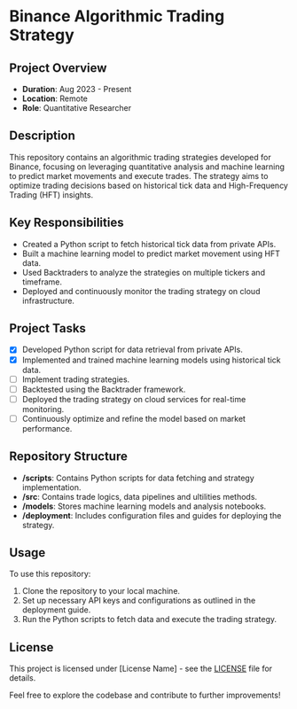 # Binance Algorithmic Trading Strategy

## Project Overview
- **Duration**: Aug 2023 - Present
- **Location**: Remote
- **Role**: Quantitative Researcher

## Description
This repository contains an algorithmic trading strategies developed for Binance, focusing on leveraging quantitative analysis and machine learning to predict market movements and execute trades. The strategy aims to optimize trading decisions based on historical tick data and High-Frequency Trading (HFT) insights.

## Key Responsibilities
- Created a Python script to fetch historical tick data from private APIs.
- Built a machine learning model to predict market movement using HFT data.
- Used Backtraders to analyze the strategies on multiple tickers and timeframe.
- Deployed and continuously monitor the trading strategy on cloud infrastructure.

## Project Tasks
- [x] Developed Python script for data retrieval from private APIs.
- [x] Implemented and trained machine learning models using historical tick data.
- [ ] Implement trading strategies.
- [ ] Backtested using the Backtrader framework.
- [ ] Deployed the trading strategy on cloud services for real-time monitoring.
- [ ] Continuously optimize and refine the model based on market performance.

## Repository Structure
- **/scripts**: Contains Python scripts for data fetching and strategy implementation.
- **/src**: Contains trade logics, data pipelines and ultilities methods.
- **/models**: Stores machine learning models and analysis notebooks.
- **/deployment**: Includes configuration files and guides for deploying the strategy.

## Usage
To use this repository:
1. Clone the repository to your local machine.
2. Set up necessary API keys and configurations as outlined in the deployment guide.
3. Run the Python scripts to fetch data and execute the trading strategy.

## License
This project is licensed under [License Name] - see the [LICENSE](LICENSE) file for details.

Feel free to explore the codebase and contribute to further improvements!
